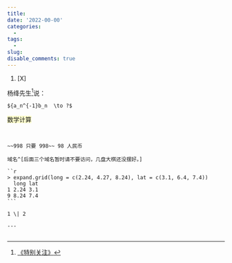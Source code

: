 ```yaml
---
title: 
date: '2022-00-00'
categories:
  - 
tags:
  - 
slug: 
disable_comments: true
---
```

1. [X]

杨绛先生[^1]说：

[^1]:[《特别关注》](https://mp.weixin.qq.com/s/Dz8nUlZR1ufNnvHfWyED2w)

`${a_n^{-1}b_n  \to ?$`

<!--# 这是 -->
<!--  这是 -->

<font style="background-color: #ffffcc;">数学计算</font>

~~~·~~~·~~~·~~~·~~~·~~~·~~~·~~~·~~~·~~~·~~~·~~~


~~998 只要 998~~ 98 人民币

域名^[后面三个域名暂时请不要访问，几盘大棋还没摆好。]

``r
> expand.grid(long = c(2.24, 4.27, 8.24), lat = c(3.1, 6.4, 7.4))
  long lat
1 2.24 3.1
9 8.24 7.4
```

1 \| 2

---

